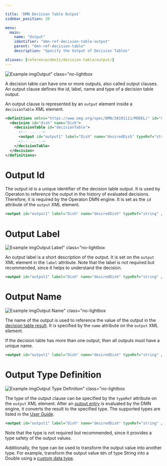 ```yaml
---

title: 'DMN Decision Table Output'
sidebar_position: 20

menu:
  main:
    name: "Output"
    identifier: "dmn-ref-decision-table-output"
    parent: "dmn-ref-decision-table"
    description: "Specify the Output of Decision Tables"

aliases: [reference/dmn11/decision-table/output/]
---
```


![Example img](./img/output.png)Output" class="no-lightbox

A decision table can have one or more outputs, also called output clauses. An
output clause defines the id, label, name and type of a decision table output.

An output clause is represented by an `output` element inside a `decisionTable`
XML element.

```xml
<definitions xmlns="https://www.omg.org/spec/DMN/20191111/MODEL/" id="definitions" name="definitions" namespace="http://operaton.org/schema/1.0/dmn">
  <decision id="dish" name="Dish">
    <decisionTable id="decisionTable">
      <!-- ... -->
      <output id="output1" label="Dish" name="desiredDish" typeRef="string" />
      <!-- ... -->
    </decisionTable>
  </decision>
</definitions>

```

# Output Id

The output id is a unique identifier of the decision table output. It is used
by Operaton to reference the output in the history of
evaluated decisions. Therefore, it is required by the Operaton DMN engine. It is
set as the `id` attribute of the `output` XML element.

```xml
<output id="output1" label="Dish" name="desiredDish" typeRef="string" />
```

# Output Label

![Example img](./img/output-label.png)Output Label" class="no-lightbox

An output label is a short description of the output. It is set on the `output`
XML element in the `label` attribute. Note that the label is not required but
recommended, since it helps to understand the decision.

```xml
<output id="output1" label="Dish" name="desiredDish" typeRef="string" />
```

# Output Name

![Example img](./img/output-name.png)Output Name" class="no-lightbox

The name of the output is used to reference the value of the output in the
[decision table result]. It is specified by the `name` attribute on the
`output` XML element.

If the decision table has more than one output, then all outputs must have a
unique name.

```xml
<output id="output1" label="Dish" name="desiredDish" typeRef="string" />
```

# Output Type Definition

![Example img](./img/output-type-definition.png)Output Type Definition" class="no-lightbox

The type of the output clause can be specified by the `typeRef` attribute on the
`output` XML element. After an [output entry] is evaluated by the
DMN engine, it converts the result to the specified type. The supported types
are listed in the [User Guide][supported DT].

```xml
<output id="output1" label="Dish" name="desiredDish" typeRef="string" />
```

Note that the type is not required but recommended, since it provides a type
safety of the output values.

Additionally, the type can be used to transform the output value into another
type. For example, transform the output value `80%` of type String into a
Double using a [custom data type](../user-guide/dmn-engine/data-types.md#implement-a-custom-data-type).


[decision table result]: ../user-guide/dmn-engine/evaluate-decisions.md#interpret-the-dmndecisiontableresult
[supported DT]: ../user-guide/dmn-engine/data-types.md#supported-data-types
[output entry]: ../reference/dmn/decision-table/rule.md#output-entry-conclusion
[custom data type]: ../../../user-guide/dmn-engine/data-types.md#implement-a-custom-data-type
